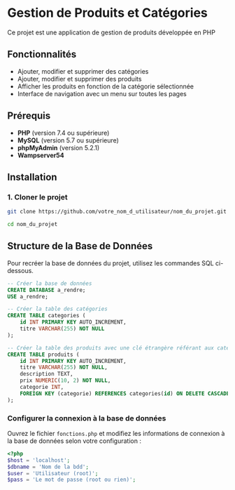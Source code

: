 # Gestion de Produits et Catégories

Ce projet est une application de gestion de produits développée en PHP

## Fonctionnalités

- Ajouter, modifier et supprimer des catégories
- Ajouter, modifier et supprimer des produits
- Afficher les produits en fonction de la catégorie sélectionnée
- Interface de navigation avec un menu sur toutes les pages

## Prérequis

- **PHP** (version 7.4 ou supérieure)
- **MySQL** (version 5.7 ou supérieure)
- **phpMyAdmin** (version 5.2.1)
- **Wampserver54**

## Installation

### 1. Cloner le projet

```bash
git clone https://github.com/votre_nom_d_utilisateur/nom_du_projet.git
```
```bash
cd nom_du_projet
```

## Structure de la Base de Données

Pour recréer la base de données du projet, utilisez les commandes SQL ci-dessous.

```sql
-- Créer la base de données
CREATE DATABASE a_rendre;
USE a_rendre;
```
```sql
-- Créer la table des catégories
CREATE TABLE categories (
    id INT PRIMARY KEY AUTO_INCREMENT,
    titre VARCHAR(255) NOT NULL
);
```
```sql
-- Créer la table des produits avec une clé étrangère référant aux catégories
CREATE TABLE produits (
    id INT PRIMARY KEY AUTO_INCREMENT,
    titre VARCHAR(255) NOT NULL,
    description TEXT,
    prix NUMERIC(10, 2) NOT NULL,
    categorie INT,
    FOREIGN KEY (categorie) REFERENCES categories(id) ON DELETE CASCADE ON UPDATE CASCADE
);
```
### Configurer la connexion à la base de données

Ouvrez le fichier `fonctions.php` et modifiez les informations de connexion à la base de données selon votre configuration :

```php
<?php
$host = 'localhost';
$dbname = 'Nom de la bdd';
$user = 'Utilisateur (root)';
$pass = 'Le mot de passe (root ou rien)';
```

